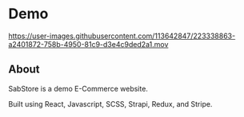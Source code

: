 # Demo




https://user-images.githubusercontent.com/113642847/223338863-a2401872-758b-4950-81c9-d3e4c9ded2a1.mov




## About
SabStore is a demo E-Commerce website. 

Built using React, Javascript, SCSS, Strapi, Redux, and Stripe.
